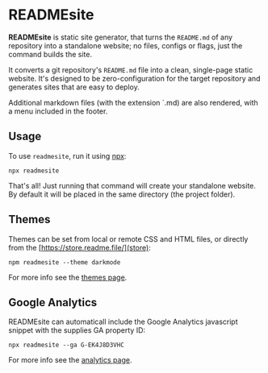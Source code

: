 # READMEsite

**READMEsite** is static site generator, that turns the `README.md` of any repository into a standalone website;
no files, configs or flags, just the command builds the site.

It converts a git repository's `README.md` file into a clean, single-page static website.
It's designed to be zero-configuration for the target repository and generates sites that are easy to deploy.

Additional markdown files (with the extension `.md) are also rendered, with a menu included in the footer.


## Usage

To use `readmesite`, run it using [npx](https://docs.npmjs.com/cli/v8/commands/npx):

```
npx readmesite
```

That's all! Just running that command will create your standalone website.
By default it will be placed in the same directory (the project folder).

## Themes

Themes can be set from local or remote CSS and HTML files, or directly from the [https://store.readme.file/](store):

```
npm readmesite --theme darkmode
```

For more info see the [themes page](/themes).


## Google Analytics

READMEsite can automaticall include the Google Analytics javascript snippet with the supplies GA property ID:

```
npx readmesite --ga G-EK4J8D3VHC
```

For more info see the [analytics page](/analytics).
